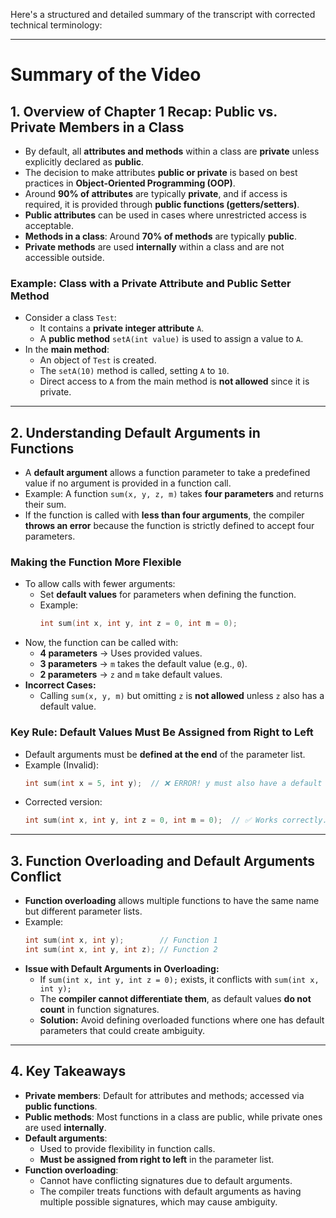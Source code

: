 Here's a structured and detailed summary of the transcript with corrected technical terminology:

---

# **Summary of the Video**

## **1. Overview of Chapter 1 Recap: Public vs. Private Members in a Class**

- By default, all **attributes and methods** within a class are **private** unless explicitly declared as **public**.
- The decision to make attributes **public or private** is based on best practices in **Object-Oriented Programming (OOP)**.
- Around **90% of attributes** are typically **private**, and if access is required, it is provided through **public functions (getters/setters)**.
- **Public attributes** can be used in cases where unrestricted access is acceptable.
- **Methods in a class**: Around **70% of methods** are typically **public**.
- **Private methods** are used **internally** within a class and are not accessible outside.

### **Example: Class with a Private Attribute and Public Setter Method**

- Consider a class `Test`:
  - It contains a **private integer attribute** `A`.
  - A **public method** `setA(int value)` is used to assign a value to `A`.
- In the **main method**:
  - An object of `Test` is created.
  - The `setA(10)` method is called, setting `A` to `10`.
  - Direct access to `A` from the main method is **not allowed** since it is private.

---

## **2. Understanding Default Arguments in Functions**

- A **default argument** allows a function parameter to take a predefined value if no argument is provided in a function call.
- Example: A function `sum(x, y, z, m)` takes **four parameters** and returns their sum.
- If the function is called with **less than four arguments**, the compiler **throws an error** because the function is strictly defined to accept four parameters.

### **Making the Function More Flexible**

- To allow calls with fewer arguments:
  - Set **default values** for parameters when defining the function.
  - Example:
    ```cpp
    int sum(int x, int y, int z = 0, int m = 0);
    ```
- Now, the function can be called with:
  - **4 parameters** → Uses provided values.
  - **3 parameters** → `m` takes the default value (e.g., `0`).
  - **2 parameters** → `z` and `m` take default values.
- **Incorrect Cases:**
  - Calling `sum(x, y, m)` but omitting `z` is **not allowed** unless `z` also has a default value.

### **Key Rule: Default Values Must Be Assigned from Right to Left**

- Default arguments must be **defined at the end** of the parameter list.
- Example (Invalid):
  ```cpp
  int sum(int x = 5, int y);  // ❌ ERROR! y must also have a default value.
  ```
- Corrected version:
  ```cpp
  int sum(int x, int y, int z = 0, int m = 0);  // ✅ Works correctly.
  ```

---

## **3. Function Overloading and Default Arguments Conflict**

- **Function overloading** allows multiple functions to have the same name but different parameter lists.
- Example:
  ```cpp
  int sum(int x, int y);        // Function 1
  int sum(int x, int y, int z); // Function 2
  ```
- **Issue with Default Arguments in Overloading:**
  - If `sum(int x, int y, int z = 0);` exists, it conflicts with `sum(int x, int y);`
  - The **compiler cannot differentiate them**, as default values **do not count** in function signatures.
  - **Solution:** Avoid defining overloaded functions where one has default parameters that could create ambiguity.

---

## **4. Key Takeaways**

- **Private members**: Default for attributes and methods; accessed via **public functions**.
- **Public methods**: Most functions in a class are public, while private ones are used **internally**.
- **Default arguments**:
  - Used to provide flexibility in function calls.
  - **Must be assigned from right to left** in the parameter list.
- **Function overloading**:
  - Cannot have conflicting signatures due to default arguments.
  - The compiler treats functions with default arguments as having multiple possible signatures, which may cause ambiguity.
